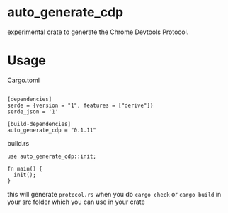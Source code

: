 # auto_generate_cdp
experimental crate to generate the Chrome Devtools Protocol.


# Usage

Cargo.toml
```

[dependencies]
serde = {version = "1", features = ["derive"]}
serde_json = '1'

[build-dependencies]
auto_generate_cdp = "0.1.11"
```

build.rs

```
use auto_generate_cdp::init;

fn main() {
  init();
}

```

this will generate `protocol.rs` when you do `cargo check` or `cargo build` in your src folder which you can use in your crate
